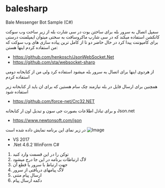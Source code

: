 # balesharp
Bale Messenger Bot Sample (C#)

سمپل اتصال به سرور بله برای ساختن بوت در سی شارت
بله از زیر ساخت وب سوکت کانکشن استفاده میکند که در سی شارپ ماکروسافت به سختی میتوان ایمپلمنت درستی برای کامپوننت پیدا کرد
در حال حاضر دو تا از کامل ترین پیاده سازی های وب سوکت که من استفاده کردم اینها هستن:

* https://github.com/henkosch/JsonWebSocket.Net
* https://github.com/sta/websocket-sharp

از هردوی اینها برای اتصال به سرور بله میشود استفاده کرد
ولی من از کتابخانه دومی استفاده کردم

همچنین برای ارسال فایل در بله نیازمند چک سام هستین که برای ان باید از کتابخانه زیر استفاده شود
* https://github.com/force-net/Crc32.NET

و برای تبادل اطلاعات بصورت جی سون و تبدیل اون ار کتابخانه Json.net
* https://www.newtonsoft.com/json

در زیر نمای این برنامه نمایش داده شده است
![Image](https://mahdiit.github.io/balesharp/pic3.png)

* VS 2017
* .Net 4.6.2 WinForm C#

1. توکن را در این قسمت وارد کنید
2. لاگ ارتباطات برنامه در این جا درج میشود
3. جهت ارتباط با سرور یا قطع آن 
4. لاگ پیامهای دریافتی از سرور
5. ارسال پیام متنی
6. دکمه ارسال پیام
